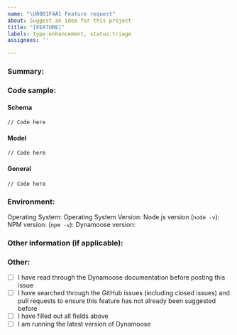 ```yaml
---
name: "\U0001F4A1 Feature request"
about: Suggest an idea for this project
title: "[FEATURE]"
labels: type:enhancement, status:triage
assignees: ''

---
```


<!-- Not filling out ALL of the relevant fields in this issue will cause your issue to be closed -->

### Summary:




### Code sample:
#### Schema
```
// Code here
```

#### Model
```
// Code here
```

#### General
```
// Code here
```


### Environment:

Operating System:
Operating System Version:
Node.js version (`node -v`):
NPM version: (`npm -v`):
Dynamoose version:


### Other information (if applicable):



### Other:
- [ ] I have read through the Dynamoose documentation before posting this issue
- [ ] I have searched through the GitHub issues (including closed issues) and pull requests to ensure this feature has not already been suggested before
- [ ] I have filled out all fields above
- [ ] I am running the latest version of Dynamoose
